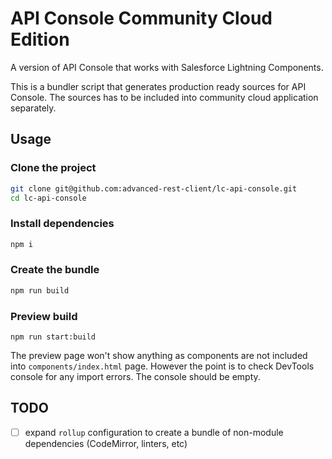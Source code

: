 # API Console Community Cloud Edition

A version of API Console that works with Salesforce Lightning Components.

This is a bundler script that generates production ready sources for API Console. The sources has to be included into community cloud application separately.

## Usage

### Clone the project

```sh
git clone git@github.com:advanced-rest-client/lc-api-console.git
cd lc-api-console
```

### Install dependencies

```sh
npm i
```

### Create the bundle

```sh
npm run build
```

### Preview build

```
npm run start:build
```

The preview page won't show anything as components are not included into `components/index.html` page. However the point is to check DevTools console for any import errors.
The console should be empty.

## TODO

-   [ ] expand `rollup` configuration to create a bundle of non-module dependencies (CodeMirror, linters, etc)
